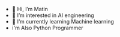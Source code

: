 - 👋 Hi, I’m Matin
- 👀 I’m interested in AI engineering 
- 🌱 I’m currently learning Machine learning 
- i'm Also Python Programmer
